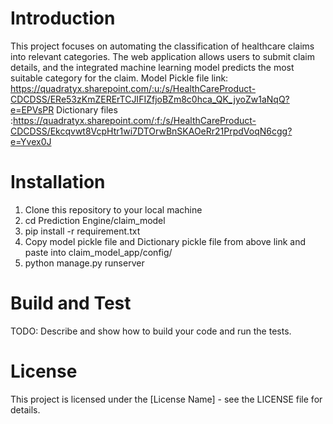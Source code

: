 # Introduction 
This project focuses on automating the classification of healthcare claims into relevant categories. The web application allows users to submit claim details, and the integrated machine learning model predicts the most suitable category for the claim.
Model Pickle file link: https://quadratyx.sharepoint.com/:u:/s/HealthCareProduct-CDCDSS/ERe53zKmZERErTCJIFIZfjoBZm8c0hca_QK_jyoZw1aNqQ?e=EPVsPR
Dictionary files :https://quadratyx.sharepoint.com/:f:/s/HealthCareProduct-CDCDSS/Ekcqvwt8VcpHtr1wi7DTOrwBnSKAOeRr21PrpdVoqN6cgg?e=Yvex0J
# Installation 

1.	Clone this repository to your local machine
2.	cd Prediction Engine/claim_model
3.	pip install -r requirement.txt
3.	Copy model pickle file and Dictionary pickle file from above link and paste into claim_model_app/config/
4.	python manage.py runserver

# Build and Test
TODO: Describe and show how to build your code and run the tests. 

# License

This project is licensed under the [License Name] - see the LICENSE file for details.
